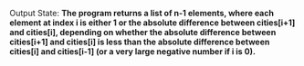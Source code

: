 Output State: **The program returns a list of n-1 elements, where each element at index i is either 1 or the absolute difference between cities[i+1] and cities[i], depending on whether the absolute difference between cities[i+1] and cities[i] is less than the absolute difference between cities[i] and cities[i-1] (or a very large negative number if i is 0).**